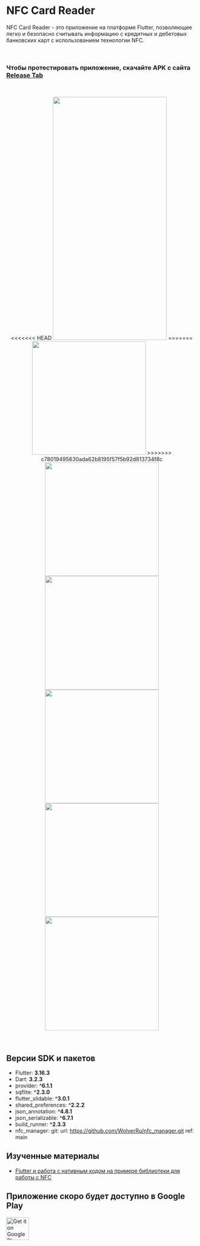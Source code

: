 # NFC Card Reader

NFC Card Reader - это приложение на платформе Flutter, позволяющее легко и безопасно считывать информацию с кредитных и дебетовых банковских карт с использованием технологии NFC.

<br/>

### Чтобы протестировать приложение, скачайте APK с сайта [Release Tab](https://github.com/WolverRu/nfc_card_reader/releases/download/1.0.0/app-release.apk)

  <br/>
<p align="center">
<<<<<<< HEAD
  <img src="screenshots/06.jpg" width="300" height="642"  />
=======
  <img src="screenshots/ic_launcher.jpeg" width="300" />
>>>>>>> c78019495630ada62b8195f57f5b92d813734f8c
  <img src="screenshots/01.jpg" width="300" /> 
  <br/>
  <img src="screenshots/02.jpg" width="300" />	
  <img src="screenshots/03.jpg" width="300" />
  <br/>
  <img src="screenshots/04.jpg" width="300" />
  <img src="screenshots/05.jpg" width="300" />
</p>
  <br/>
  
## Версии SDK и пакетов

- Flutter: **3.16.3**
- Dart: **3.2.3**
- provider: **^6.1.1**
- sqflite: **^2.3.0**
- flutter_slidable: **^3.0.1**
- shared_preferences: **^2.2.2**
- json_annotation: **^4.8.1**
- json_serializable: **^6.7.1**
- build_runner: **^2.3.3**
- nfc_manager:
    git:
      url: https://github.com/WolverRu/nfc_manager.git
      ref: main

 ## Изученные материалы

 - [Flutter и работа с нативным кодом на примере библиотеки для работы с NFC](https://habr.com/ru/articles/770842/)
  

## Приложение скоро будет доступно в Google Play

<a href="https://play.google.com/store/apps/"><img height="60px" alt="Get it on Google Play" src="https://play.google.com/intl/en_us/badges/images/apps/en-play-badge.png" /></a>

